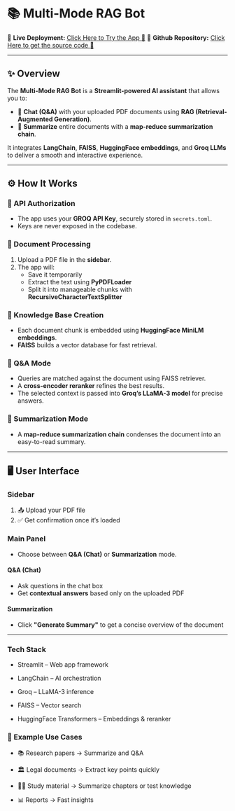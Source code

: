 # 📚 Multi-Mode RAG Bot  
🔗 **Live Deployment:** [Click Here to Try the App 🚀]([https://multi-mode-rag-bot-9hi4kdbx4c6pxbst6wcvxx.streamlit.app/])
🔗 **Github Repository:** [Click Here to get the source code 🚀]([https://github.com/aelaf-git/Multi-Mode-RAG-Bot/])  

---

## ✨ Overview  
The **Multi-Mode RAG Bot** is a **Streamlit-powered AI assistant** that allows you to:  
- 📖 **Chat (Q&A)** with your uploaded PDF documents using **RAG (Retrieval-Augmented Generation)**.  
- 📝 **Summarize** entire documents with a **map-reduce summarization chain**.  

It integrates **LangChain**, **FAISS**, **HuggingFace embeddings**, and **Groq LLMs** to deliver a smooth and interactive experience.  

---

## ⚙️ How It Works  

### 🔑 API Authorization  
- The app uses your **GROQ API Key**, securely stored in `secrets.toml`.  
- Keys are never exposed in the codebase.  

### 📂 Document Processing  
1. Upload a PDF file in the **sidebar**.  
2. The app will:  
   - Save it temporarily  
   - Extract the text using **PyPDFLoader**  
   - Split it into manageable chunks with **RecursiveCharacterTextSplitter**  

### 🧠 Knowledge Base Creation  
- Each document chunk is embedded using **HuggingFace MiniLM embeddings**.  
- **FAISS** builds a vector database for fast retrieval.  

### 💬 Q&A Mode  
- Queries are matched against the document using FAISS retriever.  
- A **cross-encoder reranker** refines the best results.  
- The selected context is passed into **Groq’s LLaMA-3 model** for precise answers.  

### 📝 Summarization Mode  
- A **map-reduce summarization chain** condenses the document into an easy-to-read summary.  

---

## 🖥️ User Interface  

### Sidebar  
1. 📤 Upload your PDF file  
2. ✅ Get confirmation once it’s loaded  

### Main Panel  
- Choose between **Q&A (Chat)** or **Summarization** mode.  

#### Q&A (Chat)  
- Ask questions in the chat box  
- Get **contextual answers** based only on the uploaded PDF  

#### Summarization  
- Click **"Generate Summary"** to get a concise overview of the document  

---

### Tech Stack

- Streamlit – Web app framework

- LangChain – AI orchestration

- Groq – LLaMA-3 inference

- FAISS – Vector search

- HuggingFace Transformers – Embeddings & reranker

### 📌 Example Use Cases

- 📚 Research papers → Summarize and Q&A

- 🏛️ Legal documents → Extract key points quickly

- 🧑‍🎓 Study material → Summarize chapters or test knowledge

- 📊 Reports → Fast insights
